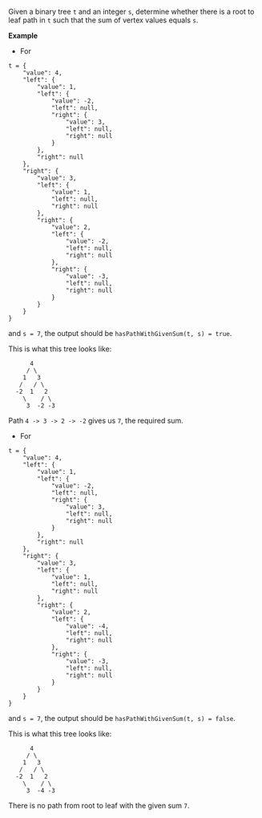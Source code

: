Given a binary tree `t` and an integer `s`, determine whether there is a root to leaf path in `t` such that the sum of vertex values equals `s`.

**Example**

- For

```
t = {
    "value": 4,
    "left": {
        "value": 1,
        "left": {
            "value": -2,
            "left": null,
            "right": {
                "value": 3,
                "left": null,
                "right": null
            }
        },
        "right": null
    },
    "right": {
        "value": 3,
        "left": {
            "value": 1,
            "left": null,
            "right": null
        },
        "right": {
            "value": 2,
            "left": {
                "value": -2,
                "left": null,
                "right": null
            },
            "right": {
                "value": -3,
                "left": null,
                "right": null
            }
        }
    }
}
```

and `s = 7`, the output should be `hasPathWithGivenSum(t, s) = true`.

This is what this tree looks like:

```
      4
     / \
    1   3
   /   / \
  -2  1   2
    \    / \
     3  -2 -3
```

Path `4 -> 3 -> 2 -> -2` gives us `7`, the required sum.

- For

```
t = {
    "value": 4,
    "left": {
        "value": 1,
        "left": {
            "value": -2,
            "left": null,
            "right": {
                "value": 3,
                "left": null,
                "right": null
            }
        },
        "right": null
    },
    "right": {
        "value": 3,
        "left": {
            "value": 1,
            "left": null,
            "right": null
        },
        "right": {
            "value": 2,
            "left": {
                "value": -4,
                "left": null,
                "right": null
            },
            "right": {
                "value": -3,
                "left": null,
                "right": null
            }
        }
    }
}
```

and `s = 7`, the output should be `hasPathWithGivenSum(t, s) = false`.

This is what this tree looks like:

```
      4
     / \
    1   3
   /   / \
  -2  1   2
    \    / \
     3  -4 -3
```

There is no path from root to leaf with the given sum `7`.
